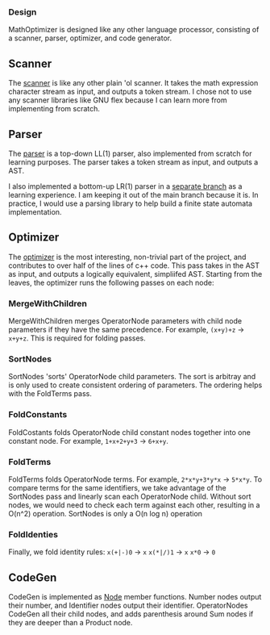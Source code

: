 ### Design

MathOptimizer is designed like any other language processor, consisting of a scanner, parser, optimizer, and code generator.

## Scanner

The [scanner](https://github.com/caojoshua/MathOptimizer/blob/main/src/Scanner.cpp) is like any other plain 'ol scanner. It takes the math expression character stream as input, and outputs a token stream. I chose not to use any scanner libraries like GNU flex because I can learn more from implementing from scratch.

## Parser

The [parser](https://github.com/caojoshua/MathOptimizer/blob/main/src/Parser.cpp) is a top-down LL(1) parser, also implemented from scratch for learning purposes. The parser takes a token stream as input, and outputs a AST.

I also implemented a bottom-up LR(1) parser in a [separate branch](https://github.com/caojoshua/MathOptimizer/tree/bottomup/src) as a learning experience. I am keeping it out of the main branch because it is. In practice, I would use a parsing library to help build a finite state automata implementation.

## Optimizer

The [optimizer](https://github.com/caojoshua/MathOptimizer/blob/bottomup/src/Optimizer.cpp) is the most interesting, non-trivial part of the project, and contributes to over half of the lines of c++ code. This pass takes in the AST as input, and outputs a logically equivalent, simpliifed AST. Starting from the leaves, the optimizer runs the following passes on each node:

### MergeWithChildren
MergeWithChildren merges OperatorNode parameters with child node parameters if they have the same precedence. For example, `(x+y)+z` -> `x+y+z`. This is required for folding passes.

### SortNodes
SortNodes 'sorts' OperatorNode child parameters. The sort is arbitray and is only used to create consistent ordering of parameters. The ordering helps with the FoldTerms pass.

### FoldConstants
FoldCostants folds OperatorNode child constant nodes together into one constant node. For example, `1+x+2+y+3` -> `6+x+y`.

### FoldTerms
FoldTerms folds OperatorNode terms. For example, `2*x*y+3*y*x` -> `5*x*y`. To compare terms for the same identifiers, we take advantage of the SortNodes pass and linearly scan each OperatorNode child. Without sort nodes, we would need to check each term against each other, resulting in a O(n^2) operation. SortNodes is only a O(n log n) operation

### FoldIdenties
Finally, we fold identity rules:
`x(+|-)0` -> `x`
`x(*|/)1` -> `x`
`x*0` -> `0`

## CodeGen

CodeGen is implemented as [Node](https://github.com/caojoshua/MathOptimizer/blob/bottomup/src/Optimizer.cpp) member functions. Number nodes output their number, and Identifier nodes output their identifier. OperatorNodes CodeGen all their child nodes, and adds parenthesis around Sum nodes if they are deeper than a Product node.
